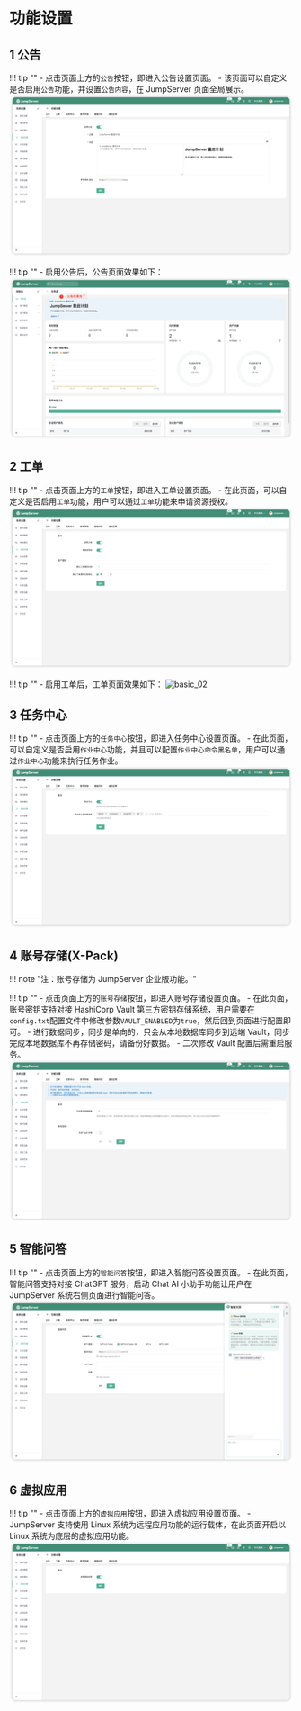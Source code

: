 # 功能设置

## 1 公告
!!! tip ""
    - 点击页面上方的`公告`按钮，即进入公告设置页面。
    - 该页面可以自定义是否启用`公告`功能，并设置`公告内容`，在 JumpServer 页面全局展示。
![fanction_01](../../img/fanction01.png)

!!! tip ""
    - 启用公告后，公告页面效果如下：
![basic_05](../../img/basic_05.png)

## 2 工单
!!! tip ""
    - 点击页面上方的`工单`按钮，即进入工单设置页面。
    - 在此页面，可以自定义是否启用`工单`功能，用户可以通过`工单`功能来申请资源授权。
![fanction_02](../../img/fanction02.png)

!!! tip ""
    - 启用工单后，工单页面效果如下：
![basic_02](../../img/basic_02.png)

## 3 任务中心
!!! tip ""
    - 点击页面上方的`任务中心`按钮，即进入任务中心设置页面。
    - 在此页面，可以自定义是否启用`作业中心`功能，并且可以配置`作业中心命令黑名单`，用户可以通过`作业中心`功能来执行任务作业。
![fanction_03](../../img/fanction03.png)

## 4 账号存储(X-Pack)
!!! note "注：账号存储为 JumpServer 企业版功能。"

!!! tip ""
    - 点击页面上方的`账号存储`按钮，即进入账号存储设置页面。
    - 在此页面，账号密钥支持对接 HashiCorp Vault 第三方密钥存储系统，用户需要在`config.txt`配置文件中修改参数`VAULT_ENABLED`为`true`，然后回到页面进行配置即可。
    - 进行数据同步，同步是单向的，只会从本地数据库同步到远端 Vault，同步完成本地数据库不再存储密码，请备份好数据。
    - 二次修改 Vault 配置后需重启服务。
![fanction_04](../../img/fanction04.png)

## 5 智能问答
!!! tip ""
    - 点击页面上方的`智能问答`按钮，即进入智能问答设置页面。
    - 在此页面，智能问答支持对接 ChatGPT 服务，启动 Chat AI 小助手功能让用户在 JumpServer 系统右侧页面进行智能问答。
![fanction_05](../../img/fanction05.png)

## 6 虚拟应用
!!! tip ""
    - 点击页面上方的`虚拟应用`按钮，即进入虚拟应用设置页面。
    - JumpServer 支持使用 Linux 系统为远程应用功能的运行载体，在此页面开启以 Linux 系统为底层的虚拟应用功能。
![fanction_06](../../img/fanction06.png)